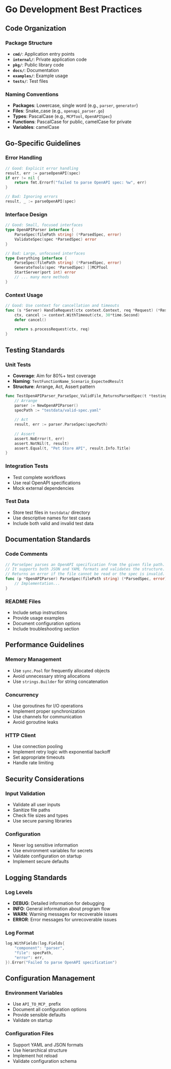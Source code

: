 # Go Development Best Practices

## Code Organization

### Package Structure
- **`cmd/`**: Application entry points
- **`internal/`**: Private application code
- **`pkg/`**: Public library code
- **`docs/`**: Documentation
- **`examples/`**: Example usage
- **`tests/`**: Test files

### Naming Conventions
- **Packages**: Lowercase, single word (e.g., `parser`, `generator`)
- **Files**: Snake_case (e.g., `openapi_parser.go`)
- **Types**: PascalCase (e.g., `MCPTool`, `OpenAPISpec`)
- **Functions**: PascalCase for public, camelCase for private
- **Variables**: camelCase

## Go-Specific Guidelines

### Error Handling
```go
// Good: Explicit error handling
result, err := parseOpenAPI(spec)
if err != nil {
    return fmt.Errorf("failed to parse OpenAPI spec: %w", err)
}

// Bad: Ignoring errors
result, _ := parseOpenAPI(spec)
```

### Interface Design
```go
// Good: Small, focused interfaces
type OpenAPIParser interface {
    ParseSpec(filePath string) (*ParsedSpec, error)
    ValidateSpec(spec *ParsedSpec) error
}

// Bad: Large, unfocused interfaces
type Everything interface {
    ParseSpec(filePath string) (*ParsedSpec, error)
    GenerateTools(spec *ParsedSpec) []MCPTool
    StartServer(port int) error
    // ... many more methods
}
```

### Context Usage
```go
// Good: Use context for cancellation and timeouts
func (s *Server) HandleRequest(ctx context.Context, req *Request) (*Response, error) {
    ctx, cancel := context.WithTimeout(ctx, 30*time.Second)
    defer cancel()
    
    return s.processRequest(ctx, req)
}
```

## Testing Standards

### Unit Tests
- **Coverage**: Aim for 80%+ test coverage
- **Naming**: `TestFunctionName_Scenario_ExpectedResult`
- **Structure**: Arrange, Act, Assert pattern

```go
func TestOpenAPIParser_ParseSpec_ValidFile_ReturnsParsedSpec(t *testing.T) {
    // Arrange
    parser := NewOpenAPIParser()
    specPath := "testdata/valid-spec.yaml"
    
    // Act
    result, err := parser.ParseSpec(specPath)
    
    // Assert
    assert.NoError(t, err)
    assert.NotNil(t, result)
    assert.Equal(t, "Pet Store API", result.Info.Title)
}
```

### Integration Tests
- Test complete workflows
- Use real OpenAPI specifications
- Mock external dependencies

### Test Data
- Store test files in `testdata/` directory
- Use descriptive names for test cases
- Include both valid and invalid test data

## Documentation Standards

### Code Comments
```go
// ParseSpec parses an OpenAPI specification from the given file path.
// It supports both JSON and YAML formats and validates the structure.
// Returns an error if the file cannot be read or the spec is invalid.
func (p *OpenAPIParser) ParseSpec(filePath string) (*ParsedSpec, error) {
    // Implementation...
}
```

### README Files
- Include setup instructions
- Provide usage examples
- Document configuration options
- Include troubleshooting section

## Performance Guidelines

### Memory Management
- Use `sync.Pool` for frequently allocated objects
- Avoid unnecessary string allocations
- Use `strings.Builder` for string concatenation

### Concurrency
- Use goroutines for I/O operations
- Implement proper synchronization
- Use channels for communication
- Avoid goroutine leaks

### HTTP Client
- Use connection pooling
- Implement retry logic with exponential backoff
- Set appropriate timeouts
- Handle rate limiting

## Security Considerations

### Input Validation
- Validate all user inputs
- Sanitize file paths
- Check file sizes and types
- Use secure parsing libraries

### Configuration
- Never log sensitive information
- Use environment variables for secrets
- Validate configuration on startup
- Implement secure defaults

## Logging Standards

### Log Levels
- **DEBUG**: Detailed information for debugging
- **INFO**: General information about program flow
- **WARN**: Warning messages for recoverable issues
- **ERROR**: Error messages for unrecoverable issues

### Log Format
```go
log.WithFields(log.Fields{
    "component": "parser",
    "file": specPath,
    "error": err,
}).Error("Failed to parse OpenAPI specification")
```

## Configuration Management

### Environment Variables
- Use `API_TO_MCP_` prefix
- Document all configuration options
- Provide sensible defaults
- Validate on startup

### Configuration Files
- Support YAML and JSON formats
- Use hierarchical structure
- Implement hot reload
- Validate configuration schema
